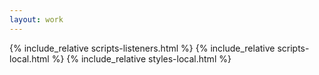 ```yaml
---
layout: work
---
```


{% include_relative scripts-listeners.html %}
{% include_relative scripts-local.html %}
{% include_relative styles-local.html %}

<div id="work-info"></div>

<script type="text/x-humdrum" id="my-score"></script>

<div id="work-footer"></div>

